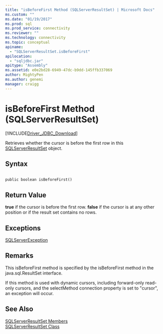 ```yaml
---
title: "isBeforeFirst Method (SQLServerResultSet) | Microsoft Docs"
ms.custom: ""
ms.date: "01/19/2017"
ms.prod: sql
ms.prod_service: connectivity
ms.reviewer: ""
ms.technology: connectivity
ms.topic: conceptual
apiname: 
  - "SQLServerResultSet.isBeforeFirst"
apilocation: 
  - "sqljdbc.jar"
apitype: "Assembly"
ms.assetid: e0e2bd28-6949-47dc-b9dd-145ffb337069
author: MightyPen
ms.author: genemi
manager: craigg
---
```

# isBeforeFirst Method (SQLServerResultSet)
[!INCLUDE[Driver_JDBC_Download](../../../includes/driver_jdbc_download.md)]

  Retrieves whether the cursor is before the first row in this [SQLServerResultSet](../../../connect/jdbc/reference/sqlserverresultset-class.md) object.  
  
## Syntax  
  
```  
  
public boolean isBeforeFirst()  
```  
  
## Return Value  
 **true** if the cursor is before the first row. **false** if the cursor is at any other position or if the result set contains no rows.  
  
## Exceptions  
 [SQLServerException](../../../connect/jdbc/reference/sqlserverexception-class.md)  
  
## Remarks  
 This isBeforeFirst method is specified by the isBeforeFirst method in the java.sql.ResultSet interface.  
  
 If this method is used with dynamic cursors, including forward-only read-only cursors, and the selectMethod connection property is set to "cursor", an exception will occur.  
  
## See Also  
 [SQLServerResultSet Members](../../../connect/jdbc/reference/sqlserverresultset-members.md)   
 [SQLServerResultSet Class](../../../connect/jdbc/reference/sqlserverresultset-class.md)  
  
  
